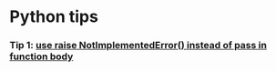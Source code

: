 # Python tips

### Tip 1: [use raise NotImplementedError() instead of pass in function body](./001__use_raise_instead_of_pass_in_function/)